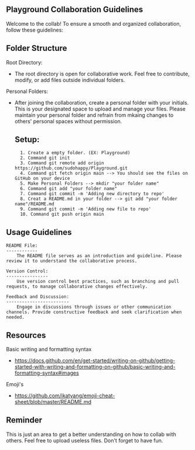 ###

Playground Collaboration Guidelines
-----------------------------------

Welcome to the collab! To ensure a smooth and organized collaboration,
follow these guidelines:


Folder Structure
----------------

Root Directory:

- The root directory is open for collaborative work. Feel free to contribute, modify, or add files outside individual folders.

Personal Folders:	

- After joining the collaboration, create a personal folder with your initials. This is your designated space to upload and manage your files.
Please maintain your personal folder and refrain from mkaing changes to others' personal spaces without permission.

	Setup:
	------
		1. Create a empty folder. (EX: Playground)
		2. Command git init
		3. Command git remote add origin https://github.com/sudohappy/Playground.git
		4. Command git fetch origin main --> You should see the files on GitHub on your device
		5. Make Personal Folders --> mkdir "your folder name"
		6. Command git add "your folder name"
		7. Command git commit -m 'Adding new directory to repo'
		8. Creat a README.md in your folder --> git add "your folder name"/README.md
		9. Command git commit -m 'Adding new file to repo'
		10. Command git push origin main


Usage Guidelines
----------------

	README File:
	------------
		The README file serves as an introduction and guideline. Please review it to understand the collaborative process.

	Version Control:
	----------------
		Use version control best practices, such as branching and pull requests, to manage collaborative changes effectively.

	Feedback and Discussion:
	------------------------
		Engage in discussions through issues or other communication channels. Provide constructive feedback and seek clarification when needed.


Resources
---------

Basic writing and formatting syntax

- https://docs.github.com/en/get-started/writing-on-github/getting-started-with-writing-and-formatting-on-github/basic-writing-and-formatting-syntax#images

Emoji's

- https://github.com/ikatyang/emoji-cheat-sheet/blob/master/README.md

Reminder
--------

This is just an area to get a better understanding on how to collab with others. Feel free to upload useless files. Don't forget to have fun.





###

